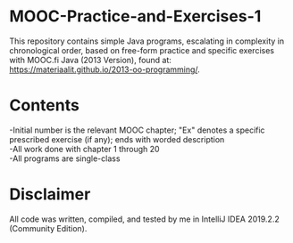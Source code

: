 # MOOC-Practice-and-Exercises-1

This repository contains simple Java programs, escalating in complexity in chronological order, based on free-form practice and specific exercises with MOOC.fi Java (2013 Version), found at: https://materiaalit.github.io/2013-oo-programming/.  

# Contents
-Initial number is the relevant MOOC chapter; "Ex" denotes a specific prescribed exercise (if any); ends with worded description  
-All work done with chapter 1 through 20  
-All programs are single-class  

# Disclaimer
All code was written, compiled, and tested by me in IntelliJ IDEA 2019.2.2 (Community Edition).
